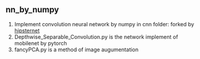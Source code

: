 ## nn_by_numpy
1. Implement convolution neural network by numpy in cnn folder:
 forked by [hipsternet](https://github.com/wiseodd/hipsternet)
2. Depthwise_Separable_Convolution.py is the network implement of mobilenet by pytorch
3. fancyPCA.py is a method of image augumentation
